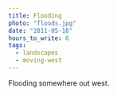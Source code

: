 ```yaml
---
title: Flooding
photo: "floods.jpg"
date: "2011-05-18"
hours_to_write: 0
tags:
  - landscapes
  - moving-west
---
```


Flooding somewhere out west.
